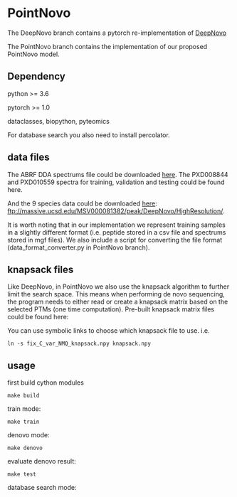 # PointNovo

The DeepNovo branch contains a pytorch re-implementation of [DeepNovo](https://github.com/nh2tran/DeepNovo)

The PointNovo branch contains the implementation of our proposed PointNovo model.

## Dependency
python >= 3.6

pytorch >= 1.0

dataclasses, biopython, pyteomics

For database search you also need to install percolator.

## data files

The ABRF DDA spectrums file could be downloaded [here](https://drive.google.com/drive/folders/1sS9fTUjcwQukUVCXLzAUufbpR0UjJfSc?usp=sharing).
The PXD008844 and PXD010559 spectra for training, validation and testing could be found here.


And the 9 species data could be downloaded [here](ftp://massive.ucsd.edu/MSV000081382/peak/DeepNovo/HighResolution/): ftp://massive.ucsd.edu/MSV000081382/peak/DeepNovo/HighResolution/. 

It is worth noting that
 in our implementation we represent training samples in a slightly different format (i.e. peptide stored in a csv file and spectrums stored in mgf files).
 We also include a script for converting the file format (data_format_converter.py in PointNovo branch).
 
## knapsack files
Like DeepNovo, in PointNovo we also use the knapsack algorithm to further limit the search space. This means when performing de novo sequencing,
the program needs to either read or create a knapsack matrix based on the selected PTMs (one time computation). Pre-built knapsack matrix files could be found here:

You can use symbolic links to choose which knapsack file to use. i.e.

~~~
ln -s fix_C_var_NMQ_knapsack.npy knapsack.npy
~~~

## usage
first build cython modules

~~~
make build
~~~

train mode:

~~~
make train
~~~

denovo mode:

~~~
make denovo
~~~

evaluate denovo result:

~~~
make test
~~~

database search mode:






